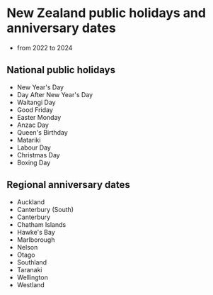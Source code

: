 # New Zealand public holidays and anniversary dates

-   from 2022 to 2024

## National public holidays

-   New Year's Day
-   Day After New Year's Day
-   Waitangi Day
-   Good Friday
-   Easter Monday
-   Anzac Day
-   Queen's Birthday
-   Matariki
-   Labour Day
-   Christmas Day
-   Boxing Day

## Regional anniversary dates

-   Auckland
-   Canterbury (South)
-   Canterbury
-   Chatham Islands
-   Hawke's Bay
-   Marlborough
-   Nelson
-   Otago
-   Southland
-   Taranaki
-   Wellington
-   Westland
